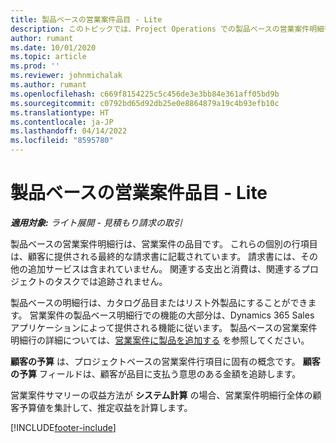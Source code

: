 ```yaml
---
title: 製品ベースの営業案件品目 - Lite
description: このトピックでは、Project Operations での製品ベースの営業案件明細行の品目について説明します。
author: rumant
ms.date: 10/01/2020
ms.topic: article
ms.prod: ''
ms.reviewer: johnmichalak
ms.author: rumant
ms.openlocfilehash: c669f8154225c5c456de3e3bb84e361aff05bd9b
ms.sourcegitcommit: c0792bd65d92db25e0e8864879a19c4b93efb10c
ms.translationtype: HT
ms.contentlocale: ja-JP
ms.lasthandoff: 04/14/2022
ms.locfileid: "8595780"
---
```

# <a name="product-based-opportunity-lines---lite"></a>製品ベースの営業案件品目 - Lite

_**適用対象:** ライト展開 - 見積もり請求の取引_

製品ベースの営業案件明細行は、営業案件の品目です。 これらの個別の行項目は、顧客に提供される最終的な請求書に記載されています。 請求書には、その他の追加サービスは含まれていません。 関連する支出と消費は、関連するプロジェクトのタスクでは追跡されません。

製品ベースの明細行は、カタログ品目またはリスト外製品にすることができます。 営業案件の製品ベース明細行での機能の大部分は、Dynamics 365 Sales アプリケーションによって提供される機能に従います。 製品ベースの営業案件明細行の詳細については、[営業案件に製品を追加する](/dynamics365/sales-enterprise/add-products-opportunity) を参照してください。

**顧客の予算** は、プロジェクトベースの営業案件行項目に固有の概念です。 **顧客の予算** フィールドは、顧客が品目に支払う意思のある金額を追跡します。

営業案件サマリーの収益方法が **システム計算** の場合、営業案件明細行全体の顧客予算値を集計して、推定収益を計算します。 



[!INCLUDE[footer-include](../../includes/footer-banner.md)]